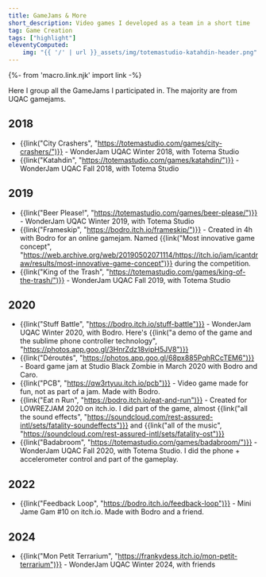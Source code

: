 ```yaml
---
title: GameJams & More
short_description: Video games I developed as a team in a short time
tag: Game Creation
tags: ["highlight"]
eleventyComputed:
    img: "{{ '/' | url }}_assets/img/totemastudio-katahdin-header.png"
---
```


{%- from 'macro.link.njk' import link -%}

Here I group all the GameJams I participated in. The majority are from UQAC gamejams.

## 2018

- {{link("City Crashers", "https://totemastudio.com/games/city-crashers/")}} - WonderJam UQAC Winter 2018, with Totema Studio
- {{link("Katahdin", "https://totemastudio.com/games/katahdin/")}} - WonderJam UQAC Fall 2018, with Totema Studio

## 2019
- {{link("Beer Please!", "https://totemastudio.com/games/beer-please/")}} - WonderJam UQAC Winter 2019, with Totema Studio
- {{link("Frameskip", "https://bodro.itch.io/frameskip/")}} - Created in 4h with Bodro for an online gamejam. Named {{link("Most innovative game concept", "https://web.archive.org/web/20190502071114/https://itch.io/jam/icantdraw/results/most-innovative-game-concept")}} during the competition.
- {{link("King of the Trash", "https://totemastudio.com/games/king-of-the-trash/")}} - WonderJam UQAC Fall 2019, with Totema Studio

## 2020
- {{link("Stuff Battle", "https://bodro.itch.io/stuff-battle")}} - WonderJam UQAC Winter 2020, with Bodro. Here's {{link("a demo of the game and the sublime phone controller technology", "https://photos.app.goo.gl/3HnrZdz18vipH5JV8")}}
- {{link("Déroutés", "https://photos.app.goo.gl/68px885PqhRCcTEM6")}} - Board game jam at Studio Black Zombie in March 2020 with Bodro and Caro.
- {{link("PCB", "https://qw3rtyuu.itch.io/pcb")}} - Video game made for fun, not as part of a jam. Made with Bodro.
- {{link("Eat n Run", "https://bodro.itch.io/eat-and-run")}} - Created for LOWREZJAM 2020 on itch.io. I did part of the game, almost {{link("all the sound effects", "https://soundcloud.com/rest-assured-intl/sets/fatality-soundeffects")}} and {{link("all of the music", "https://soundcloud.com/rest-assured-intl/sets/fatality-ost")}}
- {{link("Badabroom", "https://totemastudio.com/games/badabroom/")}} - WonderJam UQAC Fall 2020, with Totema Studio. I did the phone + accelerometer control and part of the gameplay.

## 2022

- {{link("Feedback Loop", "https://bodro.itch.io/feedback-loop")}} - Mini Jame Gam #10 on itch.io. Made with Bodro and a friend.

## 2024

- {{link("Mon Petit Terrarium", "https://frankydess.itch.io/mon-petit-terrarium")}} - WonderJam UQAC Winter 2024, with friends